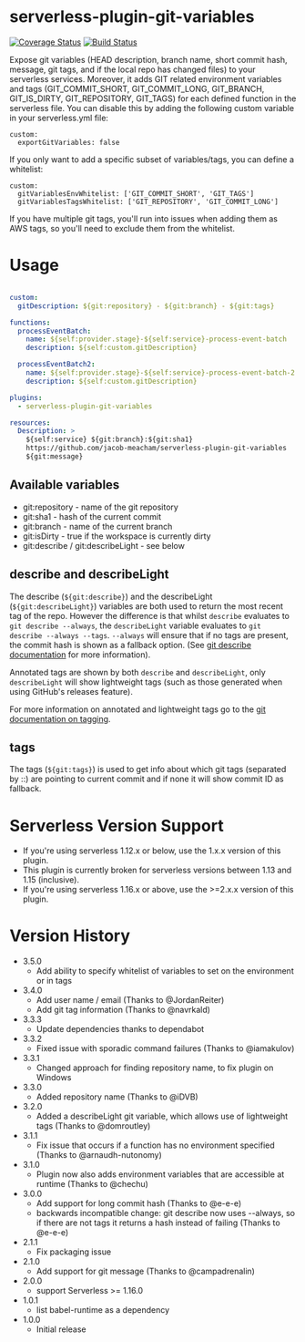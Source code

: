 # serverless-plugin-git-variables
[![Coverage Status](https://coveralls.io/repos/github/jacob-meacham/serverless-plugin-git-variables/badge.svg?branch=develop)](https://coveralls.io/github/jacob-meacham/serverless-plugin-git-variables?branch=develop)
[![Build Status](https://travis-ci.org/jacob-meacham/serverless-plugin-git-variables.svg?branch=develop)](https://travis-ci.org/jacob-meacham/serverless-plugin-git-variables)

Expose git variables (HEAD description, branch name, short commit hash, message, git tags, and if the local repo has changed files) to your serverless services.
Moreover, it adds GIT related environment variables and tags (GIT_COMMIT_SHORT, GIT_COMMIT_LONG, GIT_BRANCH, GIT_IS_DIRTY, GIT_REPOSITORY, GIT_TAGS) for each defined function in the serverless file. You can disable this by adding the following custom variable in your serverless.yml file:

```
custom:
  exportGitVariables: false
```

If you only want to add a specific subset of variables/tags, you can define a whitelist:

```
custom:
  gitVariablesEnvWhitelist: ['GIT_COMMIT_SHORT', 'GIT_TAGS']
  gitVariablesTagsWhitelist: ['GIT_REPOSITORY', 'GIT_COMMIT_LONG']
```

If you have multiple git tags, you'll run into issues when adding them as AWS tags, so you'll need to exclude them from the whitelist.

# Usage
```yaml

custom:
  gitDescription: ${git:repository} - ${git:branch} - ${git:tags}

functions:
  processEventBatch:
    name: ${self:provider.stage}-${self:service}-process-event-batch
    description: ${self:custom.gitDescription}

  processEventBatch2:
    name: ${self:provider.stage}-${self:service}-process-event-batch-2
    description: ${self:custom.gitDescription}

plugins:
  - serverless-plugin-git-variables

resources:
  Description: >
    ${self:service} ${git:branch}:${git:sha1}
    https://github.com/jacob-meacham/serverless-plugin-git-variables
    ${git:message}
```

## Available variables

* git:repository - name of the git repository
* git:sha1 - hash of the current commit
* git:branch - name of the current branch
* git:isDirty - true if the workspace is currently dirty
* git:describe / git:describeLight - see below

## describe and describeLight
The describe (`${git:describe}`) and the describeLight (`${git:describeLight}`) variables are both used to return the most recent tag of the repo. However the difference is that whilst `describe` evaluates to `git describe --always`, the `describeLight` variable evaluates to `git describe --always --tags`.
`--always` will ensure that if no tags are present, the commit hash is shown as a fallback option. (See [git describe documentation](https://git-scm.com/docs/git-describe) for more information).

Annotated tags are shown by both `describe` and `describeLight`, only `describeLight` will show lightweight tags (such as those generated when using GitHub's releases feature).

For more information on annotated and lightweight tags go to the [git documentation on tagging](https://git-scm.com/book/en/v2/Git-Basics-Tagging).

## tags

The tags (`${git:tags}`) is used to get info about which git tags (separated by ::) are pointing to current commit and if none it will show commit ID as fallback.

# Serverless Version Support
* If you're using serverless 1.12.x or below, use the 1.x.x version of this plugin.
* This plugin is currently broken for serverless versions between 1.13 and 1.15 (inclusive).
* If you're using serverless 1.16.x or above, use the >=2.x.x version of this plugin.

# Version History
* 3.5.0
  - Add ability to specify whitelist of variables to set on the environment or in tags
* 3.4.0
  - Add user name / email (Thanks to @JordanReiter)
  - Add git tag information (Thanks to @navrkald)
* 3.3.3
  - Update dependencies thanks to dependabot
* 3.3.2
  - Fixed issue with sporadic command failures (Thanks to @iamakulov)
* 3.3.1
  - Changed approach for finding repository name, to fix plugin on Windows
* 3.3.0
  - Added repository name (Thanks to @iDVB)
* 3.2.0
  - Added a describeLight git variable, which allows use of lightweight tags (Thanks to @domroutley)
* 3.1.1
  - Fix issue that occurs if a function has no environment specified (Thanks to @arnaudh-nutonomy)
* 3.1.0
  - Plugin now also adds environment variables that are accessible at runtime (Thanks to @chechu)
* 3.0.0
  - Add support for long commit hash (Thanks to @e-e-e)
  - backwards incompatible change: git describe now uses --always, so if there are not tags it returns a hash instead of failing (Thanks to @e-e-e)
* 2.1.1
  - Fix packaging issue
* 2.1.0
  - Add support for git message (Thanks to @campadrenalin)
* 2.0.0
  - support Serverless >= 1.16.0
* 1.0.1
  - list babel-runtime as a dependency
* 1.0.0
  - Initial release
